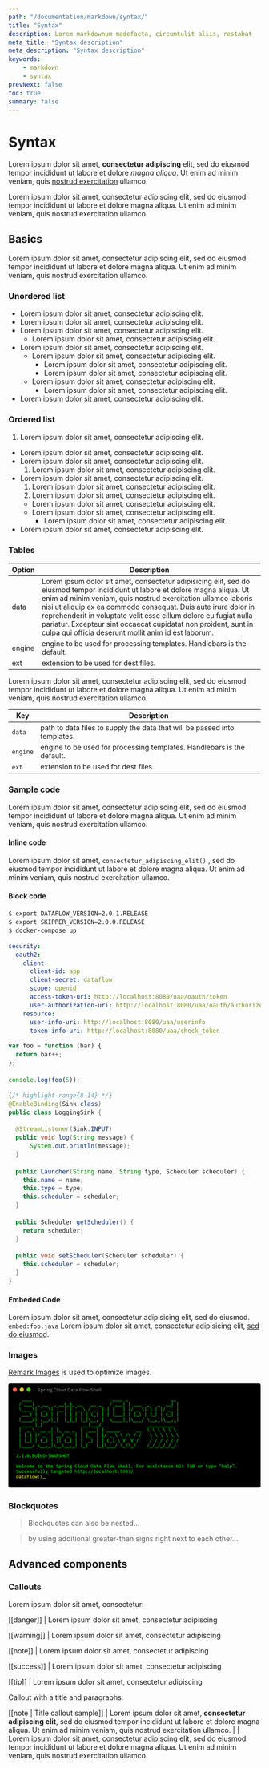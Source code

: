 ```yaml
---
path: "/documentation/markdown/syntax/"
title: "Syntax"
description: Lorem markdownum madefacta, circumtulit aliis, restabat
meta_title: "Syntax description"
meta_description: "Syntax description"
keywords:
    - markdown
    - syntax
prevNext: false
toc: true
summary: false
---
```


# Syntax

Lorem ipsum dolor sit amet, **consectetur adipiscing** elit, sed do eiusmod tempor incididunt ut labore et dolore _magna aliqua_. Ut enim ad minim veniam, quis [nostrud exercitation](http://spring.io) ullamco.

Lorem ipsum dolor sit amet, consectetur adipiscing elit, sed do eiusmod tempor incididunt ut labore et dolore magna aliqua. Ut enim ad minim veniam, quis nostrud exercitation ullamco.

## Basics

Lorem ipsum dolor sit amet, consectetur adipiscing elit, sed do eiusmod tempor incididunt ut labore et dolore magna aliqua. Ut enim ad minim veniam, quis nostrud exercitation ullamco.

### Unordered list

+ Lorem ipsum dolor sit amet, consectetur adipiscing elit.
+ Lorem ipsum dolor sit amet, consectetur adipiscing elit.
+ Lorem ipsum dolor sit amet, consectetur adipiscing elit.
  + Lorem ipsum dolor sit amet, consectetur adipiscing elit.
+ Lorem ipsum dolor sit amet, consectetur adipiscing elit.
  + Lorem ipsum dolor sit amet, consectetur adipiscing elit.
    + Lorem ipsum dolor sit amet, consectetur adipiscing elit.
    + Lorem ipsum dolor sit amet, consectetur adipiscing elit.
  + Lorem ipsum dolor sit amet, consectetur adipiscing elit.
	+ Lorem ipsum dolor sit amet, consectetur adipiscing elit.
+ Lorem ipsum dolor sit amet, consectetur adipiscing elit.

### Ordered list

1. Lorem ipsum dolor sit amet, consectetur adipiscing elit.
+ Lorem ipsum dolor sit amet, consectetur adipiscing elit.
+ Lorem ipsum dolor sit amet, consectetur adipiscing elit.
  1. Lorem ipsum dolor sit amet, consectetur adipiscing elit.
+ Lorem ipsum dolor sit amet, consectetur adipiscing elit.
  1. Lorem ipsum dolor sit amet, consectetur adipiscing elit.
    1. Lorem ipsum dolor sit amet, consectetur adipiscing elit.
    + Lorem ipsum dolor sit amet, consectetur adipiscing elit.
  + Lorem ipsum dolor sit amet, consectetur adipiscing elit.
	+ Lorem ipsum dolor sit amet, consectetur adipiscing elit.
+ Lorem ipsum dolor sit amet, consectetur adipiscing elit.

### Tables

| Option | Description |
| ------ | ----------- |
| data   | Lorem ipsum dolor sit amet, consectetur adipisicing elit, sed do eiusmod tempor incididunt ut labore et dolore magna aliqua. Ut enim ad minim veniam, quis nostrud exercitation ullamco laboris nisi ut aliquip ex ea commodo consequat. Duis aute irure dolor in reprehenderit in voluptate velit esse cillum dolore eu fugiat nulla pariatur. Excepteur sint occaecat cupidatat non proident, sunt in culpa qui officia deserunt mollit anim id est laborum. |
| engine | engine to be used for processing templates. Handlebars is the default. |
| ext    | extension to be used for dest files. |


Lorem ipsum dolor sit amet, consectetur adipiscing elit, sed do eiusmod tempor incididunt ut labore et dolore magna aliqua. Ut enim ad minim veniam, quis nostrud exercitation ullamco.

| Key | Description |
| ----| ------------|
| `data`| path to data files to supply the data that will be passed into templates. |
| `engine`| engine to be used for processing templates. Handlebars is the default. |
| `ext`| extension to be used for dest files. |

### Sample code

Lorem ipsum dolor sit amet, consectetur adipiscing elit, sed do eiusmod tempor incididunt ut labore et dolore magna aliqua. Ut enim ad minim veniam, quis nostrud exercitation ullamco.

#### Inline code

Lorem ipsum dolor sit amet,  `consectetur_adipiscing_elit()` , sed do eiusmod tempor incididunt ut labore et dolore magna aliqua. Ut enim ad minim veniam, quis nostrud exercitation ullamco.

#### Block code

``` bash
$ export DATAFLOW_VERSION=2.0.1.RELEASE
$ export SKIPPER_VERSION=2.0.0.RELEASE
$ docker-compose up
```

``` yaml
security:
  oauth2:
    client:
      client-id: app
      client-secret: dataflow
      scope: openid                                                     
      access-token-uri: http://localhost:8080/uaa/oauth/token
      user-authorization-uri: http://localhost:8080/uaa/oauth/authorize
    resource:
      user-info-uri: http://localhost:8080/uaa/userinfo                 
      token-info-uri: http://localhost:8080/uaa/check_token     
```

``` js
var foo = function (bar) {
  return bar++;
};

console.log(foo(5));
```

``` java
{/* highlight-range{8-14} */}
@EnableBinding(Sink.class)
public class LoggingSink {

  @StreamListener(Sink.INPUT)
  public void log(String message) {
      System.out.println(message);
  }
    
  public Launcher(String name, String type, Scheduler scheduler) {
  	this.name = name;
  	this.type = type;
  	this.scheduler = scheduler;
  }
  
  public Scheduler getScheduler() {
  	return scheduler;
  }

  public void setScheduler(Scheduler scheduler) {
  	this.scheduler = scheduler;
  }
}
```

#### Embeded Code

Lorem ipsum dolor sit amet, consectetur adipisicing elit, sed do eiusmod.
`embed:foo.java`
Lorem ipsum dolor sit amet, consectetur adipisicing elit, [sed do eiusmod](https://spring.io).

### Images

[Remark Images](https://github.com/gatsbyjs/gatsby/tree/master/packages/gatsby-remark-images) is used to optimize images. 

![Spring Cloud Data Flow Shell](images/shell.png)

### Blockquotes

> Blockquotes can also be nested...

> by using additional greater-than signs right next to each other...

## Advanced components

### Callouts

Lorem ipsum dolor sit amet, consectetur:

[[danger]]
| Lorem ipsum dolor sit amet, consectetur adipiscing

[[warning]]
| Lorem ipsum dolor sit amet, consectetur adipiscing

[[note]]
| Lorem ipsum dolor sit amet, consectetur adipiscing

[[success]]
| Lorem ipsum dolor sit amet, consectetur adipiscing

[[tip]]
| Lorem ipsum dolor sit amet, consectetur adipiscing

Callout with a title and paragraphs:

[[note | Title callout sample]]
| Lorem ipsum dolor sit amet, **consectetur adipiscing elit**, sed do eiusmod tempor incididunt ut labore et dolore magna aliqua. Ut enim ad minim veniam, quis nostrud exercitation ullamco.
|
| Lorem ipsum dolor sit amet, consectetur adipiscing elit, sed do eiusmod tempor incididunt ut labore et dolore magna aliqua. Ut enim ad minim veniam, quis nostrud exercitation ullamco.
